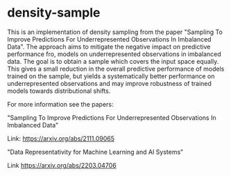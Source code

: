 # density-sample
This is an implementation of density sampling from the paper "Sampling To Improve Predictions For Underrepresented Observations In Imbalanced Data". 
The approach aims to mitigate the negative impact on predictive performance fro, models on underrepresented observations in imbalanced data.
The goal is to obtain a sample which covers the input space equally. This gives a small reduction in the overall predictive performance of models trained on the sample, but yields a systematically better performance on underrepresented observations and may improve robustness of trained models towards distributional shifts. 

For more information see the papers:

"Sampling To Improve Predictions For Underrepresented Observations In Imbalanced Data"

Link: https://arxiv.org/abs/2111.09065

"Data Representativity for Machine Learning and AI Systems"

Link https://arxiv.org/abs/2203.04706
